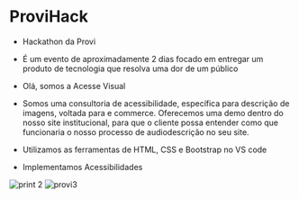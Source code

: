 # ProviHack
- Hackathon da Provi
- É um evento de aproximadamente 2 dias focado em entregar um produto de tecnologia que resolva uma dor de um público

- Olá, somos a Acesse Visual 
- Somos uma consultoria de acessibilidade, específica para descrição de imagens, voltada para e commerce. 
Oferecemos uma demo dentro do nosso site institucional, para que o cliente possa entender como que funcionaria o nosso processo de audiodescrição no seu site.

 
- Utilizamos as ferramentas de HTML, CSS e Bootstrap no VS code
- Implementamos Acessibilidades





![print 2](https://user-images.githubusercontent.com/59877258/143799500-80deaad3-06f3-40af-b43b-5bc625ca0a54.png)
![provi3](https://user-images.githubusercontent.com/59877258/143799504-26f04bf6-49ce-4ed0-8090-a88eb4c36a16.png)
